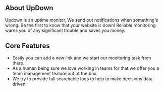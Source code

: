 

## About UpDown
Updown is an uptime monitor, We send out notifications when something's wrong. Be the first to know that your website is down! Reliable monitoring warns you of any significant trouble and saves you money.

## Core Features

- Easily you can add a new link and we start our monitoring task from there.
- As a human being sure we love working in teams for that we offer you a team management feature out of the box.
- We try to provide full searchable logs to help to make decisions data-driven.

